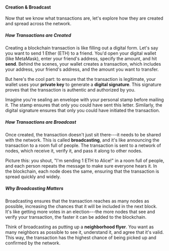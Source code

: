 #### **Creation & Broadcast**

Now that we know what transactions are, let's explore how they are created and spread across the network.

##### How Transactions are Created

Creating a blockchain transaction is like filling out a digital form. Let's say you want to send 1 Ether (ETH) to a friend. You'd open your digital wallet (like MetaMask), enter your friend's address, specify the amount, and hit **send**. Behind the scenes, your wallet creates a transaction, which includes your address, your friend's address, and the amount you want to transfer.

But here's the cool part: to ensure that the transaction is legitimate, your wallet uses your **private key** to generate a **digital signature**. This signature proves that the transaction is authentic and authorized by you.

Imagine you're sealing an envelope with your personal stamp before mailing it. The stamp ensures that only you could have sent this letter. Similarly, the digital signature ensures that only you could have initiated the transaction.

##### How Transactions are Broadcast

Once created, the transaction doesn't just sit there---it needs to be shared with the network. This is called **broadcasting**, and it's like announcing the transaction to a room full of people. The transaction is sent to a network of nodes, which receive it, verify it, and pass it along to other nodes.

Picture this: you shout, "I'm sending 1 ETH to Alice!" in a room full of people, and each person repeats the message to make sure everyone hears it. In the blockchain, each node does the same, ensuring that the transaction is spread quickly and widely.

##### Why Broadcasting Matters

Broadcasting ensures that the transaction reaches as many nodes as possible, increasing the chances that it will be included in the next block. It's like getting more votes in an election---the more nodes that see and verify your transaction, the faster it can be added to the blockchain.

Think of broadcasting as putting up a **neighborhood flyer**. You want as many neighbors as possible to see it, understand it, and agree that it's valid. This way, the transaction has the highest chance of being picked up and confirmed by the network.

